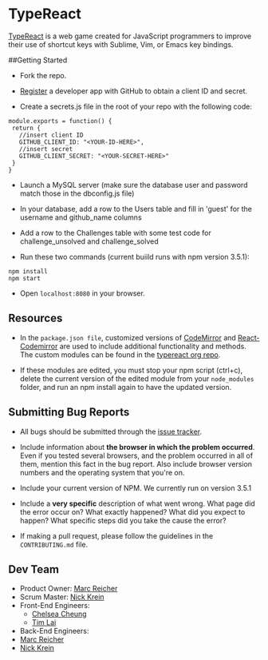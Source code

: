 # TypeReact

[TypeReact](typereact.com) is a web game created for JavaScript programmers to improve their use of shortcut keys with Sublime, Vim, or Emacs key bindings.

##Getting Started
* Fork the repo.

* [Register](https://github.com/settings/applications/new) a developer app with GitHub to obtain a client ID and secret.

* Create a secrets.js file in the root of your repo with the following code:
```
module.exports = function() {
 return {
   //insert client ID
   GITHUB_CLIENT_ID: "<YOUR-ID-HERE>",
   //insert secret
   GITHUB_CLIENT_SECRET: "<YOUR-SECRET-HERE>"
 }
}
```
* Launch a MySQL server (make sure the database user and password match those in the dbconfig.js file)

* In your database, add a row to the Users table and fill in 'guest' for the username and github_name columns

* Add a row to the Challenges table with some test code for challenge_unsolved and challenge_solved

* Run these two commands (current buiild runs with npm version 3.5.1):
```
npm install
npm start
```
* Open ```localhost:8080``` in your browser.

## Resources
* In the ```package.json file```, customized versions of [CodeMirror](https://github.com/codemirror/codemirror) and [React-Codemirror](https://github.com/JedWatson/react-codemirror) are used to include additional functionality and methods. The custom modules can be found in the [typereact org repo](https://github.com/typereact).

* If these modules are edited, you must stop your npm script (ctrl+c), delete the current version of the edited module from your ```node_modules``` folder, and run an npm install again to have the updated version.

## Submitting Bug Reports

* All bugs should be submitted through the [issue tracker](https://github.com/typereact/typereact/issues).

* Include information about **the browser in which the problem occurred**. Even
  if you tested several browsers, and the problem occurred in all of them,
  mention this fact in the bug report. Also include browser version numbers and
  the operating system that you're on.

* Include your current version of NPM. We currently run on version 3.5.1

* Include a **very specific** description of what went wrong. What page did the error occur on? What exactly happened? What did you expect to happen? What specific steps did you take the cause the error? 

* If making a pull request, please follow the guidelines in the ```CONTRIBUTING.md``` file.

## Dev Team
* Product Owner: [Marc Reicher](https://github.com/marcreicher)
* Scrum Master: [Nick Krein](https://github.com/nkreinmusic)
* Front-End Engineers:
  * [Chelsea Cheung](https://github.com/chelseatcheung)
  * [Tim Lai](https://github.com/tim-lai)
 * Back-End Engineers:
  * [Marc Reicher](https://github.com/marcreicher)
  * [Nick Krein](https://github.com/nkreinmusic)

